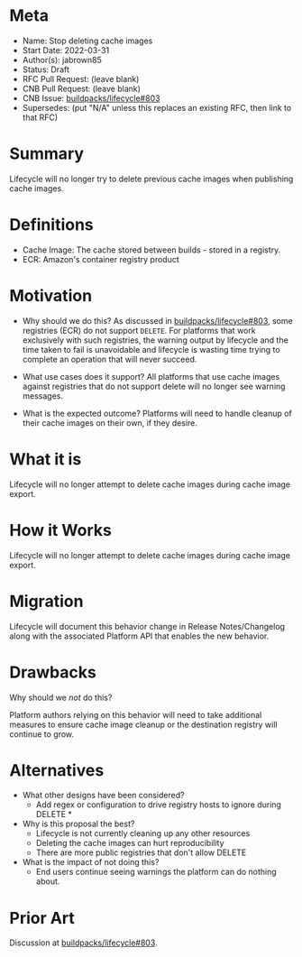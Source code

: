 # Meta
[meta]: #meta
- Name: Stop deleting cache images
- Start Date: 2022-03-31
- Author(s): jabrown85
- Status: Draft <!-- Acceptable values: Draft, Approved, On Hold, Superseded -->
- RFC Pull Request: (leave blank)
- CNB Pull Request: (leave blank)
- CNB Issue: [buildpacks/lifecycle#803](https://github.com/buildpacks/lifecycle/issues/803)
- Supersedes: (put "N/A" unless this replaces an existing RFC, then link to that RFC)

# Summary
[summary]: #summary

Lifecycle will no longer try to delete previous cache images when publishing cache images.

# Definitions
[definitions]: #definitions

* Cache Image: The cache stored between builds - stored in a registry.
* ECR: Amazon's container registry product

# Motivation
[motivation]: #motivation

- Why should we do this?
  As discussed in [buildpacks/lifecycle#803](https://github.com/buildpacks/lifecycle/issues/803), some registries (ECR) do not support `DELETE`. For platforms that work exclusively with such registries, the warning output by lifecycle and the time taken to fail is unavoidable and lifecycle is wasting time trying to complete an operation that will never succeed.

- What use cases does it support?
  All platforms that use cache images against registries that do not support delete will no longer see warning messages.

- What is the expected outcome?
  Platforms will need to handle cleanup of their cache images on their own, if they desire.

# What it is
[what-it-is]: #what-it-is

Lifecycle will no longer attempt to delete cache images during cache image export.

# How it Works
[how-it-works]: #how-it-works

Lifecycle will no longer attempt to delete cache images during cache image export.

# Migration
[migration]: #migration

Lifecycle will document this behavior change in Release Notes/Changelog along with the associated Platform API that enables the new behavior.

# Drawbacks
[drawbacks]: #drawbacks

Why should we *not* do this?

Platform authors relying on this behavior will need to take additional measures to ensure cache image cleanup or the destination registry will continue to grow.

# Alternatives
[alternatives]: #alternatives

- What other designs have been considered?
  * Add regex or configuration to drive registry hosts to ignore during DELETE  *
- Why is this proposal the best?
  * Lifecycle is not currently cleaning up any other resources
  * Deleting the cache images can hurt reproducibility
  * There are more public registries that don't allow DELETE
- What is the impact of not doing this?
  * End users continue seeing warnings the platform can do nothing about.


# Prior Art
[prior-art]: #prior-art

Discussion at [buildpacks/lifecycle#803](https://github.com/buildpacks/lifecycle/issues/803).
